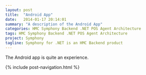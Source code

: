 ```yaml
---
layout: post
title:  "Android App"
date:   2014-01-17 20:14:01
summary: "A description of the Android App"
categories: HMC Symphony Backend .NET POS Agent Architecture
tags: HMC Symphony Backend .NET POS Agent Architecture
project: Symphony
tagline: Symphony for .NET is an HMC Backend product
---
```



The Android app is quite an experience.

{% include post-navigation.html %}
